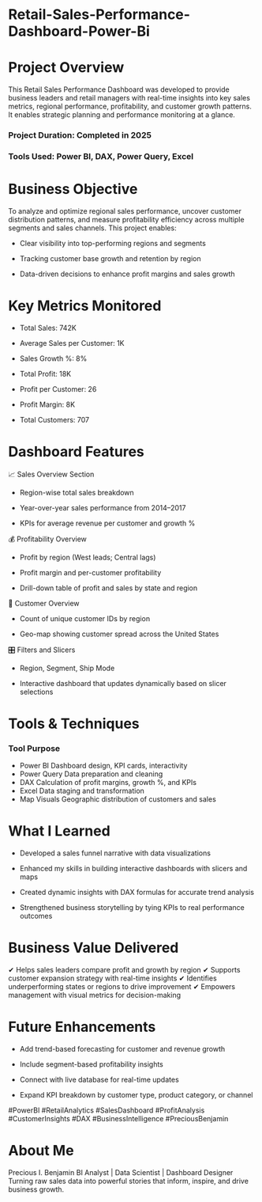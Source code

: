 # Retail-Sales-Performance-Dashboard-Power-Bi

# Project Overview
This Retail Sales Performance Dashboard was developed to provide business leaders and retail managers with real-time insights into key sales metrics, regional performance, profitability, and customer growth patterns. It enables strategic planning and performance monitoring at a glance.

### Project Duration: Completed in 2025
### Tools Used: Power BI, DAX, Power Query, Excel

# Business Objective
To analyze and optimize regional sales performance, uncover customer distribution patterns, and measure profitability efficiency across multiple segments and sales channels. This project enables:

- Clear visibility into top-performing regions and segments

- Tracking customer base growth and retention by region

- Data-driven decisions to enhance profit margins and sales growth

# Key Metrics Monitored
- Total Sales: 742K

- Average Sales per Customer: 1K

- Sales Growth %: 8%

- Total Profit: 18K

- Profit per Customer: 26

- Profit Margin: 8K

- Total Customers: 707

# Dashboard Features
📈 Sales Overview Section
- Region-wise total sales breakdown

- Year-over-year sales performance from 2014–2017

- KPIs for average revenue per customer and growth %

💰 Profitability Overview
- Profit by region (West leads; Central lags)

- Profit margin and per-customer profitability

- Drill-down table of profit and sales by state and region

👥 Customer Overview
- Count of unique customer IDs by region

- Geo-map showing customer spread across the United States

🎛️ Filters and Slicers
- Region, Segment, Ship Mode

- Interactive dashboard that updates dynamically based on slicer selections

# Tools & Techniques
### Tool	Purpose
- Power BI	Dashboard design, KPI cards, interactivity
- Power Query	Data preparation and cleaning
- DAX	Calculation of profit margins, growth %, and KPIs
- Excel	Data staging and transformation
- Map Visuals	Geographic distribution of customers and sales

# What I Learned
- Developed a sales funnel narrative with data visualizations

- Enhanced my skills in building interactive dashboards with slicers and maps

- Created dynamic insights with DAX formulas for accurate trend analysis

- Strengthened business storytelling by tying KPIs to real performance outcomes

# Business Value Delivered
✔ Helps sales leaders compare profit and growth by region
✔ Supports customer expansion strategy with real-time insights
✔ Identifies underperforming states or regions to drive improvement
✔ Empowers management with visual metrics for decision-making

# Future Enhancements
- Add trend-based forecasting for customer and revenue growth

- Include segment-based profitability insights

- Connect with live database for real-time updates

- Expand KPI breakdown by customer type, product category, or channel


#PowerBI #RetailAnalytics #SalesDashboard #ProfitAnalysis #CustomerInsights #DAX #BusinessIntelligence #PreciousBenjamin

# About Me
Precious I. Benjamin
BI Analyst | Data Scientist | Dashboard Designer
Turning raw sales data into powerful stories that inform, inspire, and drive business growth.

